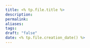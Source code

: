 ```yaml
---
title: <% tp.file.title %>
description: 
permalink: 
aliases: 
tags: 
draft: "false"
date: <% tp.file.creation_date() %>
---
```

